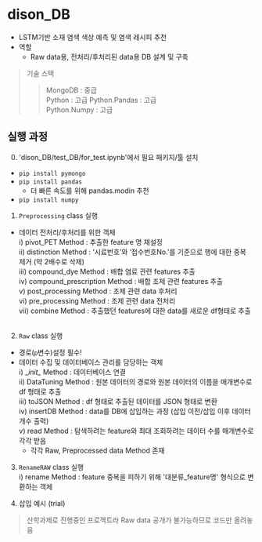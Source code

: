 # dison_DB
- LSTM기반 소재 염색 색상 예측 및 염색 레시피 추천
- 역할
  - Raw data용, 전처리/후처리된 data용 DB 설계 및 구축
 
> 기술 스택
> > MongoDB : 중급 <br>
> > Python  : 고급
> > Python.Pandas  : 고급 <br>
> > Python.Numpy   : 고급

## 실행 과정
0. 'dison_DB/test_DB/for_test.ipynb'에서 필요 패키지/툴 설치
- `pip install pymongo`
- `pip install pandas`
  - 더 빠른 속도를 위해 pandas.modin 추천
- `pip install numpy`

1. `Preprocessing` class 실행
- 데이터 전처리/후처리를 위한 객체<br>
  i)    pivot_PET Method : 추출한 feature 명 재설정<br>
  ii)   distinction Method : ‘시료번호’와 ‘접수번호No.’를 기준으로 행에 대한 중복 제거 (약 2배수로 삭제)<br>
  iii)  compound_dye Method : 배합 염료 관련 features 추출<br>
  iv)   compound_prescription Method : 배합 조제 관련 features 추출<br>
  v)    post_processing Method : 조제 관련 data 후처리<br>
  vi)   pre_processing Method : 조제 관련 data 전처리<br>
  vii)  combine Method : 추출했던 features에 대한 data를 새로운 df형태로 추출<br><br>
  
2. `Raw` class 실행
- 경로(`p`변수)설정 필수!
- 데이터 수집 및 데이터베이스 관리를 담당하는 객체<br>
  i)    \__init\__ Method : 데이터베이스 연결<br>
  ii)   DataTuning Method : 원본 데이터의 경로와 원본 데이터의 이름을 매개변수로 df 형태로 추출<br>
  iii)  toJSON Method : df 형태로 추출된 데이터를 JSON 형태로 변환<br>
  iv)   insertDB Method : data를 DB에 삽입하는 과정 (삽입 이전/삽입 이후 데이터 개수 출력)<br>
  v)    read Method : 탐색하려는 feature와 최대 조회하려는 데이터 수를 매개변수로 각각 받음<br>
    - 각각 Raw, Preprocessed data Method 존재<br>
    
3. `RenameRAW` class 실행<br>
  i)    rename Method : feature 중복을 피하기 위해 '대분류_feature명' 형식으로 변환하는 객체<br>
  
4. 삽입 예시 (trial)

> 산학과제로 진행중인 프로젝트라 Raw data 공개가 불가능하므로 코드만 올려놓음
